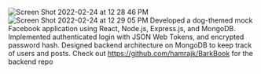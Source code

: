 ![Screen Shot 2022-02-24 at 12 28 46 PM](https://user-images.githubusercontent.com/64816931/155576374-8b57d04f-a844-4e54-8836-49727d9cc3fc.png)
![Screen Shot 2022-02-24 at 12 29 05 PM](https://user-images.githubusercontent.com/64816931/155576379-179d12b2-78d8-4508-84fd-a23bbbf79b81.png)
Developed a dog-themed mock Facebook application using React, Node.js, Express.js, and MongoDB. Implemented authenticated login with JSON Web Tokens, and encrypted password hash. Designed backend architecture on MongoDB to keep track of users and posts. Check out https://github.com/hamrajk/BarkBook for the backend repo


